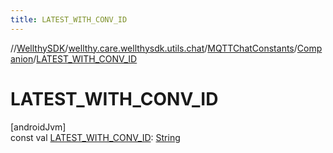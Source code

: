 ```yaml
---
title: LATEST_WITH_CONV_ID
---
```

//[WellthySDK](../../../../index.html)/[wellthy.care.wellthysdk.utils.chat](../../index.html)/[MQTTChatConstants](../index.html)/[Companion](index.html)/[LATEST_WITH_CONV_ID](-l-a-t-e-s-t_-w-i-t-h_-c-o-n-v_-i-d.html)



# LATEST_WITH_CONV_ID



[androidJvm]\
const val [LATEST_WITH_CONV_ID](-l-a-t-e-s-t_-w-i-t-h_-c-o-n-v_-i-d.html): [String](https://kotlinlang.org/api/latest/jvm/stdlib/kotlin/-string/index.html)




